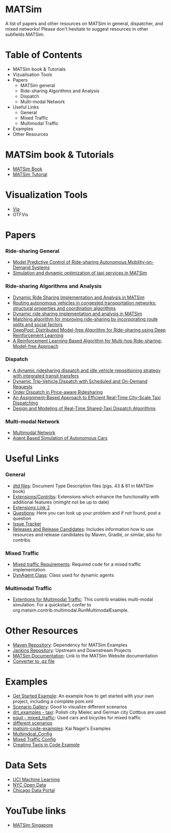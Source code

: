 # MATSim 

A list of papers and other resources on MATSim in general, dispatcher, and mixed networks! Please don't hesitate to suggest resources in other subfields MATSim.

# Table of Contents
- MATSim book & Tutorials
- Vizualisation Tools
- Papers
  - MATSim general
  - Ride-sharing Algorithms and Analysis
  - Dispatch
  - Multi-modal Network
- Useful Links
  - General
  - Mixed Traffic
  - Multimodal Traffic
- Examples
- Other Resources

# MATSim book & Tutorials
  - [MATSim Book](https://www.matsim.org/the-book)
  - [MATSim Tutorial](https://www.simunto.com/matsim/tutorials/eifer2019/)
# Visualization Tools
  - [Via](https://www.simunto.com/via/)
  - OTFVis
# Papers
  
  ### Ride-sharing General
  - [Model Predictive Control of Ride-sharing Autonomous Mobility-on-Demand Systems](http://asl.stanford.edu/wp-content/papercite-data/pdf/Tsao.ea.ICRA19.pdf)
  - [Simulation and dynamic optimization of taxi services in MATSim](https://pdfs.semanticscholar.org/92df/69a3da030f1b9b1ecd16a032b28d014ab755.pdf)
  
  ### Ride-sharing Algorithms and Analysis
  - [Dynamic Ride Sharing Implementation and Analysis in MATSim](https://transp-or.epfl.ch/heart/2017/abstracts/hEART2017_paper_130.pdf)
  - [Routing autonomous vehicles in congested transportation networks: structural properties and coordination algorithms](http://asl.stanford.edu/wp-content/papercite-data/pdf/Rossi.Zhang.Hindy.Pavone.AURO17.pdf)
  - [Dynamic ride sharing implementation and analysis in MATSim](https://www.research-collection.ethz.ch/bitstream/handle/20.500.11850/183727/ab1285.pdf)
  - [Matching algorithm for improving ride-sharing by incorporating route splits and social factors](https://journals.plos.org/plosone/article?id=10.1371/journal.pone.0229674)
  - [DeepPool: Distributed Model-free Algorithm for Ride-sharing using Deep Reinforcement Learning](https://arxiv.org/pdf/1903.03882.pdf)
  - [A Reinforcement Learning Based Algorithm for Multi-hop Ride-sharing: Model-free Approach](https://ml4ad.github.io/files/papers/A%20Reinforcement%20Learning%20Based%20Algorithm%20for%20Multi-hop%20Ride-sharing:%20Model-free%20Approach.pdf)
  
  ### Dispatch
  - [A dynamic ridesharing dispatch and idle vehicle repositioning strategy with integrated transit transfers](https://www.sciencedirect.com/science/article/pii/S1366554518314790)
  - [Dynamic Trip-Vehicle Dispatch with Scheduled and On-Demand Requests](http://auai.org/uai2019/proceedings/papers/78.pdf)
  - [Order Dispatch in Price-aware Ridesharing](http://www.vldb.org/pvldb/vol11/p853-zheng.pdf)
  - [An Assignment-Based Approach to Efficient Real-Time City-Scale Taxi Dispatching](https://svn.vsp.tu-berlin.de/repos/public-svn/publications/vspwp/2016/16-12/IEEE_IS_taxi_simulation_hires.pdf)
  - [Design and Modeling of Real-Time Shared-Taxi Dispatch Algorithms](https://pdfs.semanticscholar.org/65a1/9bf678e034a9987a5ba9b17c1561afa0c7b8.pdf)
  
  ### Multi-modal Network
  - [Multimodal Network](https://www.semanticscholar.org/paper/A-Multi-Modal-Network-for-MATSim-Boesch-Ciari/cc450d395aaf535f71f20bac07db7ef2c027b785)
  - [Agent Based Simulation of Autonomous Cars](https://www.semanticscholar.org/paper/Agent-based-simulation-of-autonomous-cars-Boesch-Ciari/b195794c6989933edd7bcc912faeddd573b3cf78)
  
# Useful Links
  ### General
  - [dtd files](http://www.matsim.org/files/dtd/): Document Type Description files (pgs. 43 & 61 in MATSim book)
  - [Extensions/Contribs](https://github.com/matsim-org/matsim-libs/tree/master/contribs): Extensions which enhance the functionality with additional features (mimght not be up to date)
  - [Extensions Link 2](https://github.com/matsim-org/matsim-libs/blob/master/contribs/README.md)
  - [Questions](https://github.com/matsim-org/matsim-code-examples/issues?q=is:issue): Here you can look up your problem and if not found, post a question
  - [Issue Tracker](https://matsim.atlassian.net/projects/MATSIM/issues/MATSIM-174?filter=allopenissues&orderby=priority%20DESC)
  - [Releases and Release Candidates](https://bintray.com/matsim/matsim/): Includes information how to use resources and release candidates by Maven, Gradle, or similar, also for contribs
  ### Mixed Traffic
  - [Mixed traffic Requirements](https://matsim.atlassian.net/wiki/spaces/MATPUB/pages/84246576/Mixed+traffic): Required code for a mixed traffic implementation
  - [DynAgent Class](https://www.matsim.org/apidocs/dvrp/12.0/org/matsim/contrib/dynagent/package-summary.html): Class used for dynamic agents
  ### Multimodal Traffic
  - [Extentions for Multimodal Traffic](https://github.com/matsim-org/matsim-libs/tree/master/contribs/multimodal): This contrib enables multi-modal simulation. For a quickstart, confer to org.matsim.contrib.multimodal.RunMultimodalExample.
  
  
# Other Resources
  - [Maven Repository](https://mvnrepository.com/artifact/org.matsim/matsim-examples/12.0-2019w45-SBB): Dependency for MATSim Examples
  - [Jankins Repository](http://ci.matsim.org:8080/): Upstream and Downstream Projects
  - [MATSim Documentation](https://www.matsim.org/gallery/): Link to the MATSim Website documentation
  - [Converter to .gz file](https://online-converting.com/archives/convert-to-gzip/)

# Examples
  - [Get Started Example](https://github.com/matsim-org/matsim-example-project): An example how to get started with your own project, including a complete pom.xml
  - [Scenario Gallery](https://www.matsim.org/gallery/): Good to visualize different scenarios
  - [drt_examples - taxi](https://github.com/matsim-org/matsim-maas): Polish city Mielec and German city Cottbus are used
  - [equil - mixed_traffic](https://github.com/matsim-org/matsim-libs/tree/master/examples/scenarios/equil-mixedTraffic): Used cars and bicycles for mixed traffic
  - [different scenarios](https://github.com/matsim-org/matsim-libs/tree/master/examples/scenarios)
  - [matsim-code-examples](https://github.com/matsim-org/matsim-code-examples): Kai Nagel's Examples
  - [Multimdoal_Config](https://github.com/matsim-org/matsim-libs/blob/master/contribs/multimodal/src/test/resources/test/input/org/matsim/contrib/multimodal/MultiModalControlerListenerTest/config_berlin_multimodal.xml)
  - [Mixed Traffic Config](https://github.com/matsim-org/matsim-libs/blob/master/examples/scenarios/equil-mixedTraffic/config-with-mode-vehicles.xml)
  - [Creating Taxis in Code Example](https://github.com/matsim-org/matsim-libs/blob/master/contribs/av/src/main/java/org/matsim/contrib/av/robotaxi/vehicles/CreateTaxiVehicles.java)

# Data Sets
  - [UCI Machine Learning](https://archive.ics.uci.edu/ml/index.php)
  - [NYC Open Data](https://opendata.cityofnewyork.us/)
  - [Chicago Data Portal](https://data.cityofchicago.org/)
# YouTube links
  - [MATSim Singapore](https://www.youtube.com/watch?v=_N6Z1_yWQf4)
  
  
